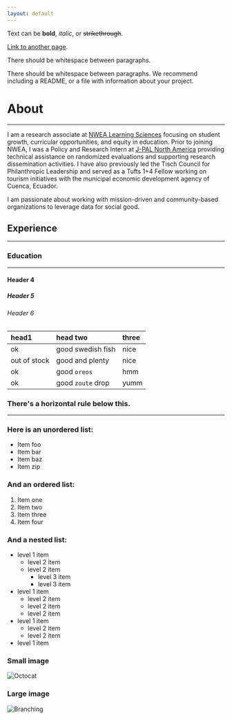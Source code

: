 ```yaml
---
layout: default
---
```


Text can be **bold**, _italic_, or ~~strikethrough~~.

[Link to another page](./another-page.html).

There should be whitespace between paragraphs.

There should be whitespace between paragraphs. We recommend including a README, or a file with information about your project.

# About
* * *

I am a research associate at [NWEA Learning Sciences](https://www.nwea.org/research/) focusing on student growth, curricular opportunities, and equity in education. Prior to joining NWEA, I was a Policy and Research Intern at [J-PAL North America](https://www.povertyactionlab.org/na) providing technical assistance on randomized evaluations and supporting research dissemination activities. I have also previously led the Tisch Council for Philanthropic Leadership and served as a Tufts 1+4 Fellow working on tourism initiatives with the municipal economic development agency of Cuenca, Ecuador.

I am passionate about working with mission-driven and community-based organizations to leverage data for social good. 

## Experience
* * *



### Education
* * *



#### Header 4



##### Header 5



###### Header 6

| head1        | head two          | three |
|:-------------|:------------------|:------|
| ok           | good swedish fish | nice  |
| out of stock | good and plenty   | nice  |
| ok           | good `oreos`      | hmm   |
| ok           | good `zoute` drop | yumm  |

### There's a horizontal rule below this.

* * *

### Here is an unordered list:

*   Item foo
*   Item bar
*   Item baz
*   Item zip

### And an ordered list:

1.  Item one
1.  Item two
1.  Item three
1.  Item four

### And a nested list:

- level 1 item
  - level 2 item
  - level 2 item
    - level 3 item
    - level 3 item
- level 1 item
  - level 2 item
  - level 2 item
  - level 2 item
- level 1 item
  - level 2 item
  - level 2 item
- level 1 item

### Small image

![Octocat](https://github.githubassets.com/images/icons/emoji/octocat.png)

### Large image

![Branching](https://guides.github.com/activities/hello-world/branching.png)
